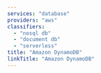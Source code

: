 ```yaml
---
services: "database"
providers: "aws"
classifiers:
  - "nosql db"
  - "document db"
  - "serverless"
title: "Amazon DynamoDB"
linkTitle: "Amazon DynamoDB"
---
```

